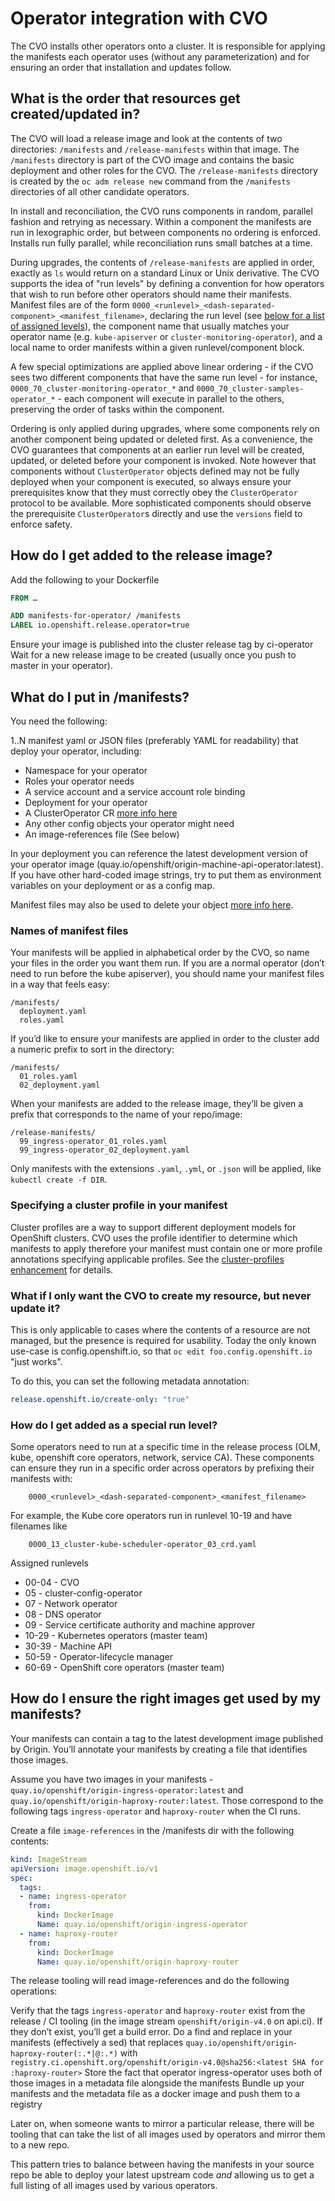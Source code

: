 # Operator integration with CVO

The CVO installs other operators onto a cluster. It is responsible for applying the manifests each
operator uses (without any parameterization) and for ensuring an order that installation and
updates follow.

## What is the order that resources get created/updated in?

The CVO will load a release image and look at the contents of two directories: `/manifests` and
`/release-manifests` within that image. The `/manifests` directory is part of the CVO image and
contains the basic deployment and other roles for the CVO. The `/release-manifests` directory is
created by the `oc adm release new` command from the `/manifests` directories of all other
candidate operators.

In install and reconciliation, the CVO runs components in random, parallel fashion and retrying
as necessary. Within a component the manifests are run in lexographic order, but between components
no ordering is enforced. Installs run fully parallel, while reconciliation runs small batches at
a time.

During upgrades, the contents of `/release-manifests` are applied in order, exactly as `ls` would
return on a standard Linux or Unix derivative. The CVO supports the idea of "run levels" by
defining a convention for how operators that wish to run before other operators should name
their manifests. Manifest files are of the form `0000_<runlevel>_<dash-separated-component>_<manifest_filename>`, declaring the run level (see [below for a list of assigned levels](#how-do-i-get-added-as-a-special-run-level)), the component name that
usually matches your operator name (e.g. `kube-apiserver` or `cluster-monitoring-operator`),
and a local name to order manifests within a given runlevel/component block.

A few special optimizations are applied above linear ordering - if the CVO sees two different
components that have the same run level - for instance, `0000_70_cluster-monitoring-operator_*` and
`0000_70_cluster-samples-operator_*` - each component will execute in parallel to the others,
preserving the order of tasks within the component.

Ordering is only applied during upgrades, where some components rely on another component
being updated or deleted first. As a convenience, the CVO guarantees that components at an
earlier run level will be created, updated, or deleted before your component is invoked. Note
however that components without `ClusterOperator` objects defined may not be fully deployed
when your component is executed, so always ensure your prerequisites know that they must
correctly obey the `ClusterOperator` protocol to be available. More sophisticated components
should observe the prerequisite `ClusterOperator`s directly and use the `versions` field to
enforce safety.

## How do I get added to the release image?

Add the following to your Dockerfile

```Dockerfile
FROM …

ADD manifests-for-operator/ /manifests
LABEL io.openshift.release.operator=true
```

Ensure your image is published into the cluster release tag by ci-operator
Wait for a new release image to be created (usually once you push to master in your operator).

## What do I put in /manifests?

You need the following:

1..N manifest yaml or JSON files (preferably YAML for readability) that deploy your operator, including:

- Namespace for your operator
- Roles your operator needs
- A service account and a service account role binding
- Deployment for your operator
- A ClusterOperator CR [more info here](clusteroperator.md)
- Any other config objects your operator might need
- An image-references file (See below)

In your deployment you can reference the latest development version of your operator image (quay.io/openshift/origin-machine-api-operator:latest).  If you have other hard-coded image strings, try to put them as environment variables on your deployment or as a config map.

Manifest files may also be used to delete your object [more info here](object-deletion.md).

### Names of manifest files

Your manifests will be applied in alphabetical order by the CVO, so name your files in the order you want them run.
If you are a normal operator (don’t need to run before the kube apiserver), you should name your manifest files in a way that feels easy:

```linter
/manifests/
  deployment.yaml
  roles.yaml
```

If you’d like to ensure your manifests are applied in order to the cluster add a numeric prefix to sort in the directory:

```linter
/manifests/
  01_roles.yaml
  02_deployment.yaml
```

When your manifests are added to the release image, they’ll be given a prefix that corresponds to the name of your repo/image:

```linter
/release-manifests/
  99_ingress-operator_01_roles.yaml
  99_ingress-operator_02_deployment.yaml
```

Only manifests with the extensions `.yaml`, `.yml`, or `.json` will be applied, like `kubectl create -f DIR`.

### Specifying a cluster profile in your manifest

Cluster profiles are a way to support different deployment models for OpenShift clusters.
CVO uses the profile identifier to determine which manifests to apply therefore your manifest must contain one or more profile annotations specifying applicable profiles.
See the [cluster-profiles enhancement](/enhancements/update/cluster-profiles.md) for details.

### What if I only want the CVO to create my resource, but never update it?

This is only applicable to cases where the contents of a resource are not managed, but the presence is required for
usability.  Today the only known use-case is config.openshift.io, so that `oc edit foo.config.openshift.io` "just works".

To do this, you can set the following metadata annotation:

```yaml
release.openshift.io/create-only: "true"
```

### How do I get added as a special run level?

Some operators need to run at a specific time in the release process (OLM, kube, openshift core operators, network, service CA).  These components can ensure they run in a specific order across operators by prefixing their manifests with:

```linter
    0000_<runlevel>_<dash-separated-component>_<manifest_filename>
```

For example, the Kube core operators run in runlevel 10-19 and have filenames like

```linter
    0000_13_cluster-kube-scheduler-operator_03_crd.yaml
```

Assigned runlevels

- 00-04 - CVO
- 05 - cluster-config-operator
- 07 - Network operator
- 08 - DNS operator
- 09 - Service certificate authority and machine approver
- 10-29 - Kubernetes operators (master team)
- 30-39 - Machine API
- 50-59 - Operator-lifecycle manager
- 60-69 - OpenShift core operators (master team)

## How do I ensure the right images get used by my manifests?

Your manifests can contain a tag to the latest development image published by Origin.  You’ll annotate your manifests by creating a file that identifies those images.

Assume you have two images in your manifests - `quay.io/openshift/origin-ingress-operator:latest` and `quay.io/openshift/origin-haproxy-router:latest`.  Those correspond to the following tags `ingress-operator` and `haproxy-router` when the CI runs.

Create a file `image-references` in the /manifests dir with the following contents:

```yaml
kind: ImageStream
apiVersion: image.openshift.io/v1
spec:
  tags:
  - name: ingress-operator
    from:
      kind: DockerImage
      Name: quay.io/openshift/origin-ingress-operator
  - name: haproxy-router
    from:
      kind: DockerImage
      Name: quay.io/openshift/origin-haproxy-router
```

The release tooling will read image-references and do the following operations:

Verify that the tags `ingress-operator` and `haproxy-router` exist from the release / CI tooling (in the image stream `openshift/origin-v4.0` on api.ci).  If they don’t exist, you’ll get a build error.
Do a find and replace in your manifests (effectively a sed)  that replaces `quay.io/openshift/origin-haproxy-router(:.*|@:.*)` with `registry.ci.openshift.org/openshift/origin-v4.0@sha256:<latest SHA for :haproxy-router>`
Store the fact that operator ingress-operator uses both of those images in a metadata file alongside the manifests
Bundle up your manifests and the metadata file as a docker image and push them to a registry

Later on, when someone wants to mirror a particular release, there will be tooling that can take the list of all images used by operators and mirror them to a new repo.

This pattern tries to balance between having the manifests in your source repo be able to deploy your latest upstream code *and* allowing us to get a full listing of all images used by various operators.
